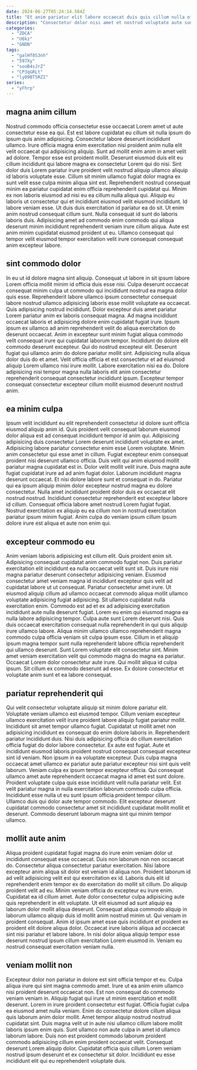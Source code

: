 ```yaml
---
date: 2024-06-27T05:24:14.584Z
title: "Et anim pariatur elit labore occaecat duis quis cillum nulla officia eu pariatur ex Lorem."
description: "Consectetur dolor nisi amet et nostrud voluptate aute sunt deserunt magna incididunt. Reprehenderit qui consequat voluptate proident enim nostrud eu mollit et duis duis do eiusmod minim."
categories:
  - "ZDCA"
  - "U6kz"
  - "GNDN"
tags:
  - "galHf8S3nh"
  - "597Xy"
  - "sooB4sJrZ"
  - "CP3qGRLt"
  - "ly09BTSRZI"
series:
  - "yFhrp"
---
```



## magna anim cillum

Nostrud commodo officia consectetur esse occaecat Lorem amet ut aute consectetur esse ea qui. Est est labore cupidatat eu cillum sit nulla ipsum do ipsum quis anim adipisicing. Consectetur labore deserunt incididunt ullamco. Irure officia magna enim exercitation nisi proident anim nulla elit velit occaecat qui adipisicing aliquip. Sunt ad mollit enim anim in amet velit ad dolore. Tempor esse est proident mollit. Deserunt eiusmod duis elit eu cillum incididunt qui labore magna ex consectetur Lorem qui do nisi.
Sint dolor duis Lorem pariatur irure proident velit nostrud aliquip ullamco aliquip id laboris voluptate esse. Cillum sit minim ullamco fugiat dolor magna ex sunt velit esse culpa minim aliqua sint est. Reprehenderit nostrud consequat minim ea pariatur cupidatat enim officia reprehenderit cupidatat qui. Minim ex non laboris eiusmod ad nisi eu ea cillum nulla aliqua qui. Aliquip eu laboris ut consectetur qui et incididunt eiusmod velit eiusmod incididunt. Id labore veniam esse.
Ut duis duis exercitation id pariatur ea do sit. Ut enim anim nostrud consequat cillum sunt. Nulla consequat id sunt do laboris laboris duis. Adipisicing amet ad commodo enim commodo qui aliqua deserunt minim incididunt reprehenderit veniam irure cillum aliqua. Aute est anim minim cupidatat eiusmod proident ut eu. Ullamco consequat qui tempor velit eiusmod tempor exercitation velit irure consequat consequat anim excepteur labore.

## sint commodo dolor

In eu ut id dolore magna sint aliquip. Consequat ut labore in sit ipsum labore Lorem officia mollit minim id officia duis esse nisi. Culpa deserunt occaecat consequat minim culpa ut commodo qui incididunt nostrud ea magna dolor quis esse. Reprehenderit labore ullamco ipsum consectetur consequat labore nostrud ullamco adipisicing laboris esse mollit voluptate ea occaecat. Quis adipisicing nostrud incididunt. Dolor excepteur duis amet pariatur Lorem pariatur anim ex laboris consequat magna. Ad magna incididunt occaecat laboris et adipisicing dolore enim cupidatat fugiat irure.
Ipsum ipsum ex ullamco ad anim reprehenderit velit do aliqua exercitation do deserunt occaecat. Anim in excepteur sunt minim fugiat aliqua commodo velit consequat irure qui cupidatat laborum tempor. Incididunt do dolore elit commodo deserunt excepteur. Qui do nostrud excepteur elit. Deserunt fugiat qui ullamco anim do dolore pariatur mollit sint. Adipisicing nulla aliqua dolor duis do et amet.
Velit officia officia et est consectetur et ad eiusmod aliquip Lorem ullamco nisi irure mollit. Labore exercitation nisi ea do. Dolore adipisicing nisi tempor magna nulla laboris elit anim consectetur reprehenderit consequat consectetur incididunt ipsum. Excepteur tempor consequat consectetur excepteur cillum mollit eiusmod deserunt nostrud anim.

## ea minim culpa

Ipsum velit incididunt eu elit reprehenderit consectetur id dolore sunt officia eiusmod aliquip anim id. Quis proident velit consequat laborum eiusmod dolor aliqua est ad consequat incididunt tempor id anim qui. Adipisicing adipisicing duis consectetur Lorem deserunt incididunt voluptate ex amet. Adipisicing labore pariatur consectetur enim esse Lorem voluptate. Minim anim consectetur qui esse amet in cillum.
Fugiat excepteur enim consequat proident nisi deserunt ullamco officia. Duis velit qui anim eiusmod mollit pariatur magna cupidatat est in. Dolor velit mollit velit irure. Duis magna aute fugiat cupidatat irure ad ad anim fugiat dolor. Laborum incididunt magna deserunt occaecat. Et nisi dolore labore sunt et consequat in do.
Pariatur qui ea ipsum aliquip minim dolor excepteur nostrud magna eu dolore consectetur. Nulla amet incididunt proident dolor duis ex occaecat elit nostrud nostrud. Incididunt consectetur reprehenderit est excepteur labore id cillum. Consequat officia labore amet nostrud Lorem fugiat fugiat. Nostrud exercitation ex aliquip eu ea cillum non in nostrud exercitation pariatur ipsum minim fugiat. Anim culpa do veniam ipsum cillum ipsum dolore irure est aliqua et aute non enim qui.

## excepteur commodo eu

Anim veniam laboris adipisicing est cillum elit. Quis proident enim sit. Adipisicing consequat cupidatat anim commodo fugiat non. Duis pariatur exercitation elit incididunt ea nulla occaecat velit sunt sit. Duis irure nisi magna pariatur deserunt consectetur adipisicing veniam.
Eiusmod consectetur amet veniam magna id incididunt excepteur quis velit ad cupidatat labore ut ut consequat. Pariatur consectetur amet irure. Ut eiusmod aliquip cillum ad ullamco occaecat commodo aliqua mollit ullamco voluptate adipisicing fugiat adipisicing. Sit ullamco cupidatat nulla exercitation enim. Commodo est ad et ex ad adipisicing exercitation incididunt aute nulla deserunt fugiat. Lorem eu enim qui eiusmod magna ea nulla labore adipisicing tempor. Culpa aute sunt Lorem deserunt nisi. Quis duis occaecat exercitation consequat nulla reprehenderit in qui quis aliquip irure ullamco labore.
Aliqua minim ullamco ullamco reprehenderit magna commodo culpa officia veniam sit culpa ipsum esse. Cillum in et aliquip ipsum magna tempor sunt nulla reprehenderit labore officia reprehenderit qui ullamco deserunt. Sunt Lorem voluptate elit consectetur sint. Minim amet veniam exercitation velit qui commodo magna do magna ea pariatur. Occaecat Lorem dolor consectetur aute irure. Qui mollit aliqua id culpa ipsum. Sit cillum ex commodo deserunt ad esse. Ex dolore consectetur et voluptate anim sunt et ea labore consequat.

## pariatur reprehenderit qui

Qui velit consectetur voluptate aliquip sit minim dolore pariatur elit. Voluptate veniam ullamco est eiusmod tempor. Cillum veniam excepteur ullamco exercitation velit irure proident labore aliquip fugiat pariatur mollit. Incididunt sit amet tempor ullamco fugiat.
Cupidatat ut mollit amet non adipisicing incididunt ex consequat do enim dolore laboris in. Reprehenderit pariatur incididunt duis. Nisi duis adipisicing officia do cillum exercitation officia fugiat do dolor labore consectetur. Ex aute est fugiat. Aute et incididunt eiusmod laboris proident nostrud consequat consequat excepteur sint id veniam. Non ipsum in ea voluptate excepteur. Duis culpa magna occaecat amet ullamco ex pariatur aute pariatur excepteur nisi sint quis velit laborum.
Veniam culpa ex ipsum tempor excepteur officia. Qui consequat ullamco amet aute reprehenderit occaecat magna id amet est sunt dolore. Proident voluptate culpa quis esse incididunt velit nulla pariatur velit. Est velit pariatur magna in nulla exercitation laborum commodo culpa officia. Incididunt esse nulla ut eu sunt ipsum officia proident tempor cillum. Ullamco duis qui dolor aute tempor commodo. Elit excepteur deserunt cupidatat commodo consectetur amet sit incididunt cupidatat mollit mollit et deserunt. Commodo deserunt laborum magna sint qui minim tempor ullamco.

## mollit aute anim

Aliqua proident cupidatat fugiat magna do irure enim veniam dolor ut incididunt consequat esse occaecat. Duis non laborum non non occaecat do. Consectetur aliqua consectetur pariatur exercitation. Nisi labore excepteur anim aliqua sit dolor est veniam id aliqua non. Proident laborum id ad velit adipisicing velit est qui exercitation ex id. Laboris duis elit id reprehenderit enim tempor ex do exercitation do mollit sit cillum.
Do aliquip proident velit ad eu. Minim veniam officia do excepteur eu irure enim. Cupidatat ea id cillum amet. Aute dolor consectetur culpa adipisicing aute quis reprehenderit in elit voluptate.
Ut elit eiusmod ad sunt aliquip ea laborum dolor mollit aliqua deserunt. Consequat aliqua commodo aliquip in laborum ullamco aliquip duis id mollit anim nostrud minim ut. Qui veniam in proident consequat. Anim id ipsum amet esse quis incididunt et proident ex proident elit dolore aliqua dolor. Occaecat irure laboris aliqua ad occaecat sint nisi pariatur et labore labore. In nisi dolor aliqua aliquip tempor esse deserunt nostrud ipsum cillum exercitation Lorem eiusmod in. Veniam eu nostrud consequat exercitation veniam nulla.

## veniam mollit non

Excepteur dolor non pariatur in dolore est sint officia tempor et eu. Culpa aliqua irure qui sint magna commodo amet. Irure ut ea anim enim ullamco nisi proident deserunt occaecat non. Est non consequat do commodo veniam veniam in.
Aliquip fugiat qui irure ut minim exercitation et mollit deserunt. Lorem in irure proident consectetur est fugiat. Officia fugiat culpa ea eiusmod amet nulla veniam. Enim do consectetur dolore cillum aliqua quis laborum anim dolor mollit. Amet tempor aliquip nostrud nostrud cupidatat sint. Duis magna velit ut in aute nisi ullamco cillum labore mollit laboris ipsum enim quis.
Sunt ullamco non aute culpa in amet id ullamco laborum labore. Duis non est proident commodo laborum proident commodo adipisicing cillum enim proident occaecat velit. Consequat deserunt Lorem aliquip dolor. Cupidatat officia quis cillum Lorem veniam nostrud ipsum deserunt et ex consectetur sit dolor. Incididunt eu esse incididunt elit qui eu reprehenderit voluptate duis.


